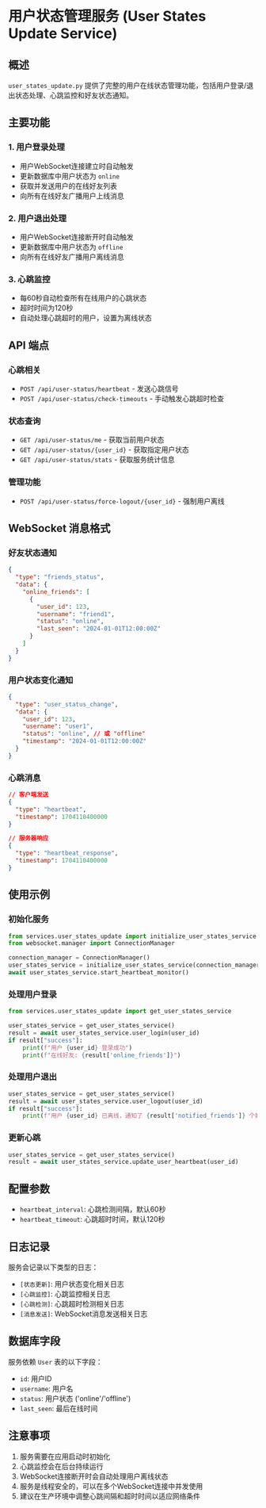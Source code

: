 # 用户状态管理服务 (User States Update Service)

## 概述

`user_states_update.py` 提供了完整的用户在线状态管理功能，包括用户登录/退出状态处理、心跳监控和好友状态通知。

## 主要功能

### 1. 用户登录处理
- 用户WebSocket连接建立时自动触发
- 更新数据库中用户状态为 `online`
- 获取并发送用户的在线好友列表
- 向所有在线好友广播用户上线消息

### 2. 用户退出处理
- 用户WebSocket连接断开时自动触发
- 更新数据库中用户状态为 `offline`
- 向所有在线好友广播用户离线消息

### 3. 心跳监控
- 每60秒自动检查所有在线用户的心跳状态
- 超时时间为120秒
- 自动处理心跳超时的用户，设置为离线状态

## API 端点

### 心跳相关
- `POST /api/user-status/heartbeat` - 发送心跳信号
- `POST /api/user-status/check-timeouts` - 手动触发心跳超时检查

### 状态查询
- `GET /api/user-status/me` - 获取当前用户状态
- `GET /api/user-status/{user_id}` - 获取指定用户状态
- `GET /api/user-status/stats` - 获取服务统计信息

### 管理功能
- `POST /api/user-status/force-logout/{user_id}` - 强制用户离线

## WebSocket 消息格式

### 好友状态通知
```json
{
  "type": "friends_status",
  "data": {
    "online_friends": [
      {
        "user_id": 123,
        "username": "friend1",
        "status": "online",
        "last_seen": "2024-01-01T12:00:00Z"
      }
    ]
  }
}
```

### 用户状态变化通知
```json
{
  "type": "user_status_change",
  "data": {
    "user_id": 123,
    "username": "user1",
    "status": "online", // 或 "offline"
    "timestamp": "2024-01-01T12:00:00Z"
  }
}
```

### 心跳消息
```json
// 客户端发送
{
  "type": "heartbeat",
  "timestamp": 1704110400000
}

// 服务器响应
{
  "type": "heartbeat_response",
  "timestamp": 1704110400000
}
```

## 使用示例

### 初始化服务
```python
from services.user_states_update import initialize_user_states_service
from websocket.manager import ConnectionManager

connection_manager = ConnectionManager()
user_states_service = initialize_user_states_service(connection_manager)
await user_states_service.start_heartbeat_monitor()
```

### 处理用户登录
```python
from services.user_states_update import get_user_states_service

user_states_service = get_user_states_service()
result = await user_states_service.user_login(user_id)
if result["success"]:
    print(f"用户 {user_id} 登录成功")
    print(f"在线好友: {result['online_friends']}")
```

### 处理用户退出
```python
user_states_service = get_user_states_service()
result = await user_states_service.user_logout(user_id)
if result["success"]:
    print(f"用户 {user_id} 已离线，通知了 {result['notified_friends']} 个好友")
```

### 更新心跳
```python
user_states_service = get_user_states_service()
result = await user_states_service.update_user_heartbeat(user_id)
```

## 配置参数

- `heartbeat_interval`: 心跳检测间隔，默认60秒
- `heartbeat_timeout`: 心跳超时时间，默认120秒

## 日志记录

服务会记录以下类型的日志：
- `[状态更新]`: 用户状态变化相关日志
- `[心跳监控]`: 心跳监控相关日志
- `[心跳检测]`: 心跳超时检测相关日志
- `[消息发送]`: WebSocket消息发送相关日志

## 数据库字段

服务依赖 `User` 表的以下字段：
- `id`: 用户ID
- `username`: 用户名
- `status`: 用户状态 ('online'/'offline')
- `last_seen`: 最后在线时间

## 注意事项

1. 服务需要在应用启动时初始化
2. 心跳监控会在后台持续运行
3. WebSocket连接断开时会自动处理用户离线状态
4. 服务是线程安全的，可以在多个WebSocket连接中并发使用
5. 建议在生产环境中调整心跳间隔和超时时间以适应网络条件